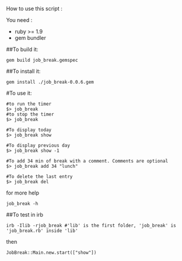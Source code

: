 How to use this script :

You need :
* ruby >= 1.9
* gem bundler

##To build it:
```shell
gem build job_break.gemspec
```

##To install it:
```shell
gem install ./job_break-0.0.6.gem
```

#To use it:
```shell
#to run the timer
$> job_break
#to stop the timer
$> job_break

#To display today
$> job_break show

#To display previous day
$> job_break show -1

#To add 34 min of break with a comment. Comments are optional
$> job_break add 34 "lunch"

#To delete the last entry
$> job_break del
```

for more help
```shell
job_break -h
```

##To test in irb
```shell
irb -Ilib -rjob_break #'lib' is the first folder, 'job_break' is 'job_break.rb' inside 'lib'
```
then
```ìrb
JobBreak::Main.new.start(["show"])
```
